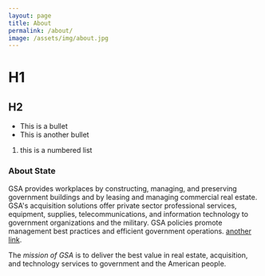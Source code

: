 ```yaml
---
layout: page
title: About
permalink: /about/
image: /assets/img/about.jpg
---
```


# H1

## H2

* This is a bullet
* This is another bullet

1. this is a numbered list

### About State

GSA provides workplaces by constructing, managing, and preserving government buildings and by leasing and managing commercial real estate. GSA's acquisition solutions offer private sector professional services, equipment, supplies, telecommunications, and information technology to government organizations and the military. GSA policies promote management best practices and efficient government operations. [another link](anotherlink.com).

The _mission of GSA_ is to deliver the best value in real estate, acquisition, and technology services to government and the American people.
